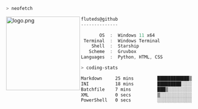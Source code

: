 ```zsh
> neofetch
```

<!--img align="left" src="https://github.com/fluteds.png" alt="logo.png" width="200"/>-->
<img align="left" src="https://external-content.duckduckgo.com/iu/?u=https%3A%2F%2F78.media.tumblr.com%2F975fca5f82161b190efdcaa05ffbd4ec%2Ftumblr_p6q6m9TJF01x3p3jmo1_500.png&f=1&nofb=1" alt="logo.png" width="200"/>

```csharp
fluteds@github
--------------

       OS  :  Windows 11 x64
 Terminal  :  Windows Terminal
    Shell  :  Starship
   Scheme  :  Gruvbox
Languages  :  Python, HTML, CSS
```

```zsh
> coding-stats
```

<!--START_SECTION:waka-->

```txt
Markdown     25 mins         ████████████▒░░░░░░░░░░░░   49.05 %
INI          18 mins         █████████░░░░░░░░░░░░░░░░   36.00 %
Batchfile    7 mins          ███▒░░░░░░░░░░░░░░░░░░░░░   13.38 %
XML          0 secs          ▒░░░░░░░░░░░░░░░░░░░░░░░░   01.39 %
PowerShell   0 secs          ░░░░░░░░░░░░░░░░░░░░░░░░░   00.17 %
```

<!--END_SECTION:waka-->
